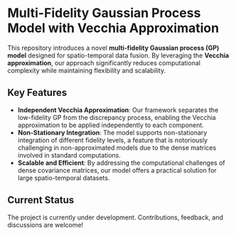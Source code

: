 # Multi-Fidelity Gaussian Process Model with Vecchia Approximation

This repository introduces a novel **multi-fidelity Gaussian process (GP) model** designed for spatio-temporal data fusion. By leveraging the **Vecchia approximation**, our approach significantly reduces computational complexity while maintaining flexibility and scalability.

## Key Features
- **Independent Vecchia Approximation**: Our framework separates the low-fidelity GP from the discrepancy process, enabling the Vecchia approximation to be applied independently to each component.
- **Non-Stationary Integration**: The model supports non-stationary integration of different fidelity levels, a feature that is notoriously challenging in non-approximated models due to the dense matrices involved in standard computations.
- **Scalable and Efficient**: By addressing the computational challenges of dense covariance matrices, our model offers a practical solution for large spatio-temporal datasets.

## Current Status
The project is currently under development. Contributions, feedback, and discussions are welcome!
